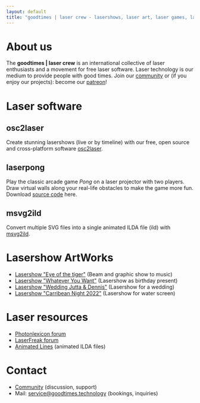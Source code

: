 ```yaml
---
layout: default
title: "goodtimes | laser crew - lasershows, laser art, laser games, laser control software"
---
```


# About us
The **goodtimes | laser crew** is an international collective of laser enthusiasts and a movement for free laser software. Laser technology is our medium to provide people with good times. Join our [community](https://community.goodtimes.technology/) or (if you enjoy our projects): become our [patreon](https://patreon.com/user?u=94591727)!

# Laser software
## osc2laser
Create stunning lasershows (live or by timeline) with our free, open source and cross-platform software [osc2laser](https://github.com/goodtimes-code/osc2laser).

## laserpong
Play the classic arcade game *Pong* on a laser projector with two players. Draw virtual walls along your real-life obstacles to make the game more fun. Download [source code](https://github.com/goodtimes-code/laserpong) here.

## msvg2ild
Convert multiple SVG files into a single animated ILDA file (ild) with [msvg2ild](https://github.com/goodtimes-code/msvg2ild).

# Lasershow ArtWorks
- [Lasershow "Eye of the tiger"](https://www.youtube.com/watch?v=MXgKLad80P0) (Beam and graphic show to music)
- [Lasershow "Whatever You Want"](https://www.youtube.com/watch?v=_5FiKHApgyw) (Lasershow as birthday present)
- [Lasershow "Wedding Jutta & Dennis"](https://www.youtube.com/watch?v=NMLCVmzW9sE) (Lasershow for a wedding)
- [Lasershow "Carribean Night 2022"](https://www.youtube.com/watch?v=JsKpOB2sVtA&t=8s) (Lasershow for water screen)

# Laser resources
- [Photonlexicon forum](https://photonlexicon.com/forums/)
- [LaserFreak forum](https://www.laserfreak.net/forum/)
- [Animated Lines](https://www.animated-lines.com/en/) (animated ILDA files)

# Contact
- [Community](https://community.goodtimes.technology/) (discussion, support)
- Mail: service@goodtimes.technology (bookings, inquiries)
